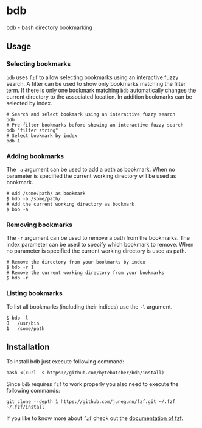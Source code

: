 # bdb
bdb - bash directory bookmarking

## Usage

### Selecting bookmarks

```bdb``` uses ```fzf``` to allow selecting bookmarks using an interactive fuzzy search. 
A filter can be used to show only bookmarks matching the filter term. 
If there is only one bookmark matching ```bdb``` automatically changes the current 
directory to the associated location. In addition bookmarks can be selected by index.

```
# Search and select bookmark using an interactive fuzzy search
bdb
# Pre-filter bookmarks before showing an interactive fuzzy search
bdb "filter string"
# Select bookmark by index
bdb 1
```

### Adding bookmarks

The ```-a``` argument can be used to add a path as bookmark.
When no parameter is specified the current working directory will be used as bookmark.

```
# Add /some/path/ as bookmark
$ bdb -a /some/path/
# Add the current working directory as bookmark
$ bob -a
```

### Removing bookmarks

The ```-r``` argument can be used to remove a path from the bookmarks.
The index parameter can be used to specify which bookmark to remove.
When no parameter is specified the current working directory is used as path.

```
# Remove the directory from your bookmarks by index
$ bdb -r 1
# Remove the current working directory from your bookmarks
$ bdb -r
```

### Listing bookmarks

To list all bookmarks (including their indices) use the ```-l``` argument.

```
$ bdb -l
0   /usr/bin
1   /some/path
```

## Installation

To install bdb just execute following command:
```
bash <(curl -s https://github.com/bytebutcher/bdb/install)
```

Since ```bdb``` requires ```fzf``` to work properly you also need to execute the following commands: 
```
git clone --depth 1 https://github.com/junegunn/fzf.git ~/.fzf
~/.fzf/install
```
If you like to know more about ```fzf``` check out the [documentation of fzf](https://github.com/junegunn/fzf).

